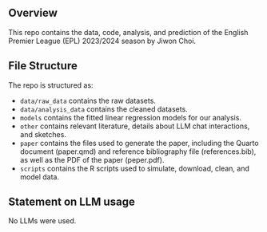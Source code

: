 ## Overview

This repo contains the data, code, analysis, and prediction of the English Premier League (EPL) 2023/2024 season by Jiwon Choi.

## File Structure

The repo is structured as:

-   `data/raw_data` contains the raw datasets.
-   `data/analysis_data` contains the cleaned datasets.
-   `models` contains the fitted linear regression models for our analysis. 
-   `other` contains relevant literature, details about LLM chat interactions, and sketches.
-   `paper` contains the files used to generate the paper, including the Quarto document (paper.qmd) and reference bibliography file (references.bib), as well as the PDF of the paper (peper.pdf). 
-   `scripts` contains the R scripts used to simulate, download, clean, and model data.

## Statement on LLM usage

No LLMs were used. 
